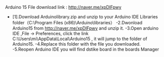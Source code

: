 Arduino 15 File download link : http://naver.me/xpDlFpwy


- [1].Download Arduinolibrary.zip and unzip to your Arduino IDE Libraries folder（C:\Program Files (x86)\Arduino\libraries）
-2.Dwonload Arduino15 from http://naver.me/xpDlFpwy  and unzip it.
-3.Open arduino IDE ,File -> Preferences, click the link C:\Users\mi\AppData\Local\Arduino15 , it will jump to the folder of Arduino15.
-4.Replace this folder with the file you downloaded.
-5.Reopen Arduino IDE you will find dstike board in the boards Manager
